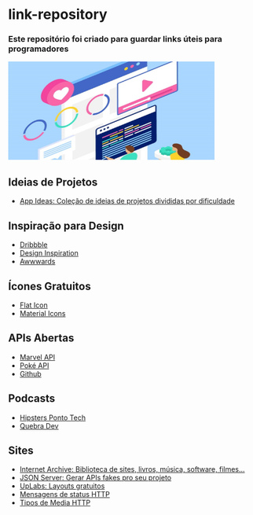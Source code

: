 # link-repository
<h3>Este repositório foi criado para guardar links úteis para programadores</h3>

<div><img src="images/teamWork.jpg" width="420" height="200"/></div>


## Ideias de Projetos
<ul>
  <li><a href="https://github.com/florinpop17/app-ideas" rel="nofollow">App Ideas: Coleção de ideias de projetos divididas por dificuldade</a></li>
</ul>

## Inspiração para Design
<ul>
  <li><a href="https://dribbble.com/" rel="nofollow">Dribbble</a></li>
  <li><a href="https://www.designspiration.com/" rel="nofollow">Design Inspiration</a></li>
  <li><a href="https://www.awwwards.com/" rel="nofollow">Awwwards</a></li>
</ul>

## Ícones Gratuitos
<ul>
  <li><a href="https://www.flaticon.com/" rel="nofollow">Flat Icon</a></li>
  <li><a href="https://material.io/resources/icons/?style=baseline" rel="nofollow">Material Icons</a></li>
</ul>

## APIs Abertas
<ul>
  <li><a href="https://developer.marvel.com/docs/" rel="nofollow">Marvel API</a></li>
  <li><a href="https://pokeapi.co/" rel="nofollow">Poké API</a></li>
  <li><a href="https://api.github.com/users/carollira" rel="nofollow">Github</a></li>
</ul>

## Podcasts
<ul>
  <li><a href="https://hipsters.tech/" rel="nofollow">Hipsters Ponto Tech</a></li>
  <li><a href="https://quebradev.com.br/" rel="nofollow">Quebra Dev</a></li>
</ul>

## Sites
<ul>
  <li><a href="https://archive.org/" rel="nofollow">Internet Archive: Biblioteca de sites, livros, música, software, filmes...</a></li>
  <li><a href="https://github.com/typicode/json-server" rel="nofollow">JSON Server: Gerar APIs fakes pro seu projeto</a></li>
  <li><a href="https://www.uplabs.com/" rel="nofollow">UpLabs: Layouts gratuitos</a></li>
  <li><a href="https://www.w3schools.com/tags/ref_httpmessages.asp" rel="nofollow">Mensagens de status HTTP</a></li>
  <li><a href="https://developer.mozilla.org/en-US/docs/Web/HTTP/Basics_of_HTTP/MIME_types" rel="nofollow">Tipos de Media HTTP</a></li>
</ul>


<!--
<ul>
  <li><a href="" rel="nofollow"></a></li>
</ul>
-->
